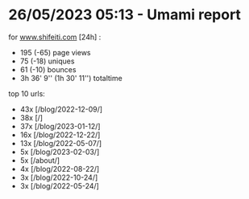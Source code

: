 # 26/05/2023 05:13 - Umami report
for www.shifeiti.com [24h] :

 - 195 (-65) page views
 - 75 (-18) uniques
 - 61 (-10) bounces
 - 3h 36' 9'' (1h 30' 11'') totaltime


top 10 urls:
 - 43x [/blog/2022-12-09/]
 - 38x [/]
 - 37x [/blog/2023-01-12/]
 - 16x [/blog/2022-12-22/]
 - 13x [/blog/2022-05-07/]
 - 5x [/blog/2023-02-03/]
 - 5x [/about/]
 - 4x [/blog/2022-08-22/]
 - 3x [/blog/2022-10-24/]
 - 3x [/blog/2022-05-24/]


